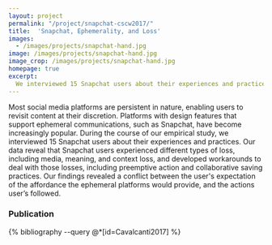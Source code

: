 ```yaml
---
layout: project
permalink: "/project/snapchat-cscw2017/"
title:  'Snapchat, Ephemerality, and Loss'
images:
  - /images/projects/snapchat-hand.jpg
image: /images/projects/snapchat-hand.jpg
image_crop: /images/projects/snapchat-hand.jpg
homepage: true
excerpt:
  We interviewed 15 Snapchat users about their experiences and practices. Our data reveal that Snapchat users experienced different types of loss, including media, meaning, and context loss, and developed workarounds to deal with those losses, including preemptive action and collaborative saving practices.
---
```


Most social media platforms are persistent in nature, enabling users to revisit content at their discretion. Platforms with design features that support ephemeral communications, such as Snapchat, have become increasingly popular. During the course of our empirical study, we interviewed 15 Snapchat users about their experiences and practices. Our data reveal that Snapchat users experienced different types of loss, including media, meaning, and context loss, and developed workarounds to deal with those losses, including preemptive action and collaborative saving practices. Our findings revealed a conflict between the user's expectation of the affordance the ephemeral platforms would provide, and the actions user’s followed.

### Publication
{% bibliography --query @*[id=Cavalcanti2017] %}
